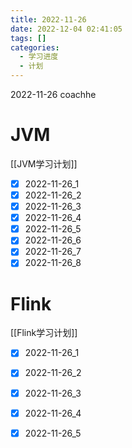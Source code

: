 ```yaml
---
title: 2022-11-26  
date: 2022-12-04 02:41:05  
tags: []  
categories:
  - 学习进度
  - 计划
---
```


2022-11-26 coachhe

# JVM

[[JVM学习计划]]

- [x] 2022-11-26\_1
- [x] 2022-11-26\_2
- [x] 2022-11-26\_3
- [x] 2022-11-26\_4
- [x] 2022-11-26\_5
- [x] 2022-11-26\_6
- [x] 2022-11-26\_7
- [x] 2022-11-26\_8

# Flink

[[Flink学习计划]]

- [x] 2022-11-26\_1
- [x] 2022-11-26\_2
- [x] 2022-11-26\_3
- [x] 2022-11-26\_4
- [x] 2022-11-26\_5

